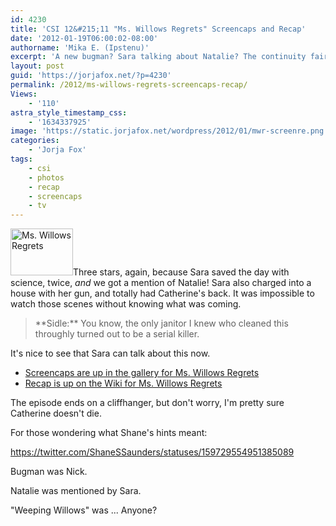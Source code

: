 ```yaml
---
id: 4230
title: 'CSI 12&#215;11 "Ms. Willows Regrets" Screencaps and Recap'
date: '2012-01-19T06:00:02-08:00'
authorname: 'Mika E. (Ipstenu)'
excerpt: 'A new bugman? Sara talking about Natalie? The continuity fairy hit CSI on Wednesday!'
layout: post
guid: 'https://jorjafox.net/?p=4230'
permalink: /2012/ms-willows-regrets-screencaps-recap/
Views:
    - '110'
astra_style_timestamp_css:
    - '1634337925'
image: 'https://static.jorjafox.net/wordpress/2012/01/mwr-screenre.png'
categories:
    - 'Jorja Fox'
tags:
    - csi
    - photos
    - recap
    - screencaps
    - tv
---
```


<a href="//static.jorjafox.net/wordpress/2012/01/mwr-screenre.png"><img class="alignleft size-thumbnail wp-image-4232" title="Ms. Willows Regrets" src="//static.jorjafox.net/wordpress/2012/01/mwr-screenre-210x140.png" alt="Ms. Willows Regrets" width="100" height="75" /></a>Three stars, again, because Sara saved the day with science, twice, _and_ we got a mention of Natalie! Sara also charged into a house with her gun, and totally had Catherine's back. It was impossible to watch those scenes without knowing what was coming.
<blockquote>**Sidle:** You know, the only janitor I knew who cleaned this throughly turned out to be a serial killer.</blockquote>
It's nice to see that Sara can talk about this now.
<ul>
	<li><a href="https://jorjafox.net/gallery/tv/csi/season12/mwregrets/">Screencaps are up in the gallery for Ms. Willows Regrets</a></li>
	<li><a href="https://jorjafox.net/wiki/Ms._Willows_Regrets">Recap is up on the Wiki for Ms. Willows Regrets</a></li>
</ul>
The episode ends on a cliffhanger, but don't worry, I'm pretty sure Catherine doesn't die.

For those wondering what Shane's hints meant:

https://twitter.com/ShaneSSaunders/statuses/159729554951385089

Bugman was Nick.

Natalie was mentioned by Sara.

"Weeping Willows" was ... Anyone?
